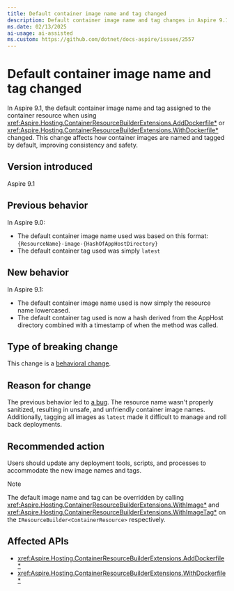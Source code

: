 ```yaml
---
title: Default container image name and tag changed
description: Default container image name and tag changes in Aspire 9.1 for AddDockerfile and WithDockerfile methods.
ms.date: 02/13/2025
ai-usage: ai-assisted
ms.custom: https://github.com/dotnet/docs-aspire/issues/2557
---
```


# Default container image name and tag changed

In Aspire 9.1, the default container image name and tag assigned to the container resource when using <xref:Aspire.Hosting.ContainerResourceBuilderExtensions.AddDockerfile*> or <xref:Aspire.Hosting.ContainerResourceBuilderExtensions.WithDockerfile*> changed. This change affects how container images are named and tagged by default, improving consistency and safety.

## Version introduced

Aspire 9.1

## Previous behavior

In Aspire 9.0:

- The default container image name used was based on this format: `{ResourceName}-image-{HashOfAppHostDirectory}`
- The default container tag used was simply `latest`

## New behavior

In Aspire 9.1:

- The default container image name used is now simply the resource name lowercased.
- The default container tag used is now a hash derived from the AppHost directory combined with a timestamp of when the method was called.

## Type of breaking change

This change is a [behavioral change](../categories.md#behavioral-change).

## Reason for change

The previous behavior led to [a bug](https://github.com/dotnet/aspire/issues/7462). The resource name wasn't properly sanitized, resulting in unsafe, and unfriendly container image names. Additionally, tagging all images as `latest` made it difficult to manage and roll back deployments.

## Recommended action

Users should update any deployment tools, scripts, and processes to accommodate the new image names and tags.

> [!NOTE]
> The default image name and tag can be overridden by calling <xref:Aspire.Hosting.ContainerResourceBuilderExtensions.WithImage*> and <xref:Aspire.Hosting.ContainerResourceBuilderExtensions.WithImageTag*> on the `IResourceBuilder<ContainerResource>` respectively.

## Affected APIs

- <xref:Aspire.Hosting.ContainerResourceBuilderExtensions.AddDockerfile*>
- <xref:Aspire.Hosting.ContainerResourceBuilderExtensions.WithDockerfile*>
